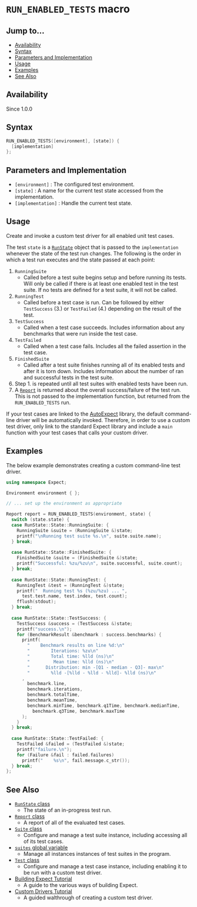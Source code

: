 # `RUN_ENABLED_TESTS` macro

## Jump to...
- [Availability](#Availability)
- [Syntax](#Syntax)
- [Parameters and Implementation](#Parameters-and-Implementation)
- [Usage](#Usage)
- [Examples](#Examples)
- [See Also](#See-Also)

## Availability
Since 1.0.0

## Syntax
``` C++
RUN_ENABLED_TESTS([environment], [state]) {
  [implementation]
};
```

## Parameters and Implementation
- `[environment]` : The configured test environment.
- `[state]` : A name for the current test state accessed from the
  implementation.
- `[implementation]` : Handle the current test state.

## Usage

Create and invoke a custom test driver for all enabled unit test cases.

The test `state` is a [`RunState`](../Types/RunState.md) object that is passed
to the `implementation` whenever the state of the test run changes.
The following is the order in which a test run executes and the state passed at
each point:
1. `RunningSuite`
    - Called before a test suite begins setup and before running its tests.
      Will only be called if there is at least one enabled test in the test
      suite.
      If no tests are defined for a test suite, it will not be called.
2. `RunningTest`
    - Called before a test case is run.
      Can be followed by either `TestSuccess` (3.) or `TestFailed` (4.)
      depending on the result of the test.
3. `TestSuccess`
    - Called when a test case succeeds.
      Includes information about any benchmarks that were run inside the test
      case.
4. `TestFailed`
    - Called when a test case fails. Includes all the failed assertion in the
      test case.
5. `FinishedSuite`
    - Called after a test suite finishes running all of its enabled tests and
      after it is torn down.
      Includes information about the number of ran and successful tests in the
      test suite.
6. Step 1. is repeated until all test suites with enabled tests have been run.
7. A [`Report`](../Types/Report.h) is returned about the overall success/failure
  of the test run.
  This is not passed to the implementation function, but returned from the
  `RUN_ENABLED_TESTS` run.

If your test cases are linked to the [AutoExpect](../../Tutorials/Building.md)
library, the default command-line driver will be automatically invoked.
Therefore, in order to use a custom test driver, only link to the standard
Expect library and include a `main` function with your test cases that calls
your custom driver.

## Examples

The below example demonstrates creating a custom command-line test driver.
``` C++
using namespace Expect;

Environment environment { };

// ... set up the environment as appropriate

Report report = RUN_ENABLED_TESTS(environment, state) {
  switch (state.state) {
  case RunState::State::RunningSuite: {
    RunningSuite &suite = (RunningSuite &)state;
    printf("\nRunning test suite %s.\n", suite.suite.name);
  } break;
  
  case RunState::State::FinishedSuite: {
    FinishedSuite &suite = (FinishedSuite &)state;
    printf("Successful: %zu/%zu\n", suite.successful, suite.count);
  } break;
  
  case RunState::State::RunningTest: {
    RunningTest &test = (RunningTest &)state;
    printf("  Running test %s (%zu/%zu) ... ",
      test.test.name, test.index, test.count);
    fflush(stdout);
  } break;
  
  case RunState::State::TestSuccess: {
    TestSuccess &success = (TestSuccess &)state;
    printf("success.\n");
    for (BenchmarkResult &benchmark : success.benchmarks) {
      printf(
        "    Benchmark results on line %d:\n"
        "        Iterations: %zu\n"
        "        Total time: %lld (ns)\n"
        "         Mean time: %lld (ns)\n"
        "      Distribution: min -[Q1 - median - Q3]- max\n"
        "        %lld -[%lld - %lld - %lld]- %lld (ns)\n"
      ,
        benchmark.line,
        benchmark.iterations,
        benchmark.totalTime,
        benchmark.meanTime,
        benchmark.minTime, benchmark.q1Time, benchmark.medianTime,
          benchmark.q3Time, benchmark.maxTime
      );
    }
  } break;
  
  case RunState::State::TestFailed: {
    TestFailed &failed = (TestFailed &)state;
    printf("failure.\n");
    for (Failure &fail : failed.failures)
      printf("    %s\n", fail.message.c_str());
  } break;
};
```

## See Also

- [`RunState` class](../Types/RunState.md)
  - The state of an in-progress test run.
- [`Report` class](../Types/Report.md)
  - A report of all of the evaluated test cases.
- [`Suite` class](../Types/Suite.md)
  - Configure and manage a test suite instance, including accessing all of its
    test cases.
- [`suites` global variable](../Variables/suites.md)
  - Manage all instances instances of test suites in the program.
- [`Test` class](../Types/Test.md)
  - Configure and manage a test case instance, including enabling it to be
    run with a custom test driver.
- [Building Expect Tutorial](../../Tutorials/Building.md)
  - A guide to the various ways of building Expect.
- [Custom Drivers Tutorial](../../Tutorials/Custom-Drivers.md)
  - A guided walthrough of creating a custom test driver.
